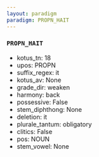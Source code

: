 ```yaml
---
layout: paradigm
paradigm: PROPN_HAIT
---
```

### ` PROPN_HAIT `


* kotus_tn: 18
* upos: PROPN
* suffix_regex: it
* kotus_av: None
* grade_dir: weaken
* harmony: back
* possessive: False
* stem_diphthong: None
* deletion: it
* plurale_tantum: obligatory
* clitics: False
* pos: NOUN
* stem_vowel: None
